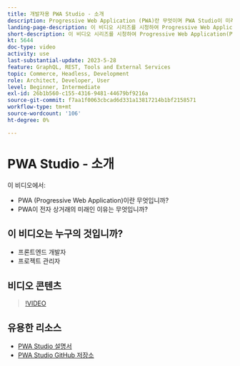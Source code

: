 ```yaml
---
title: 개발자용 PWA Studio - 소개
description: Progressive Web Application (PWA)란 무엇이며 PWA Studio이 미래인 이유는 무엇입니까​.
landing-page-description: 이 비디오 시리즈를 시청하여 Progressive Web Application(PWA)와 PWA Studio이 미래인 이유에 대해 알아보십시오 [!DNL Commerce] 사이트.
short-description: 이 비디오 시리즈를 시청하여 Progressive Web Application(PWA)와 PWA Studio이 미래인 이유에 대해 알아보십시오 [!DNL Commerce] 사이트.
kt: 5644
doc-type: video
activity: use
last-substantial-update: 2023-5-28
feature: GraphQL, REST, Tools and External Services
topic: Commerce, Headless, Development
role: Architect, Developer, User
level: Beginner, Intermediate
exl-id: 26b1b560-c155-4316-9481-44679bf9216a
source-git-commit: f7aa1f0063cbcad6d331a13817214b1bf2158571
workflow-type: tm+mt
source-wordcount: '106'
ht-degree: 0%

---
```


# PWA Studio - 소개

이 비디오에서:

- PWA (Progressive Web Application)이란 무엇입니까?
- PWA이 전자 상거래의 미래인 이유는 무엇입니까?

## 이 비디오는 누구의 것입니까?

- 프론트엔드 개발자
- 프로젝트 관리자

## 비디오 콘텐츠

>[!VIDEO](https://video.tv.adobe.com/v/35715?quality=12&learn=on)

## 유용한 리소스

- [PWA Studio 설명서](https://developer.adobe.com/commerce/pwa-studio/)
- [PWA Studio GitHub 저장소](https://github.com/magento/pwa-studio)
